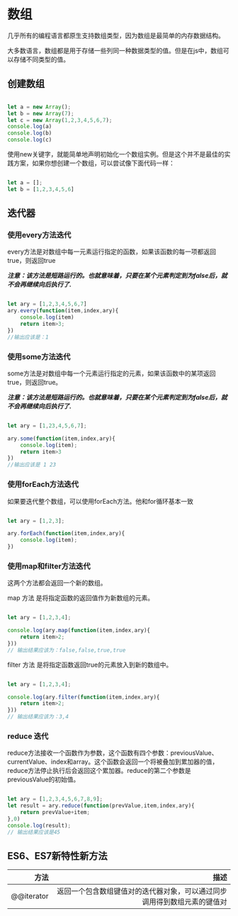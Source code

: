 # 数组

几乎所有的编程语言都原生支持数组类型，因为数组是最简单的内存数据结构。

大多数语言，数组都是用于存储一些列同一种数据类型的值。但是在js中，数组可以存储不同类型的值。

## 创建数组

```javaScript

let a = new Array();
let b = new Array(7);
let c = new Array(1,2,3,4,5,6,7);
console.log(a)
console.log(b)
console.log(c)

```

使用new关键字，就能简单地声明初始化一个数组实例。但是这个并不是最佳的实践方案，如果你想创建一个数组，可以尝试像下面代码一样：

```javaScript

let a = [];
let b = [1,2,3,4,5,6]

```

## 迭代器

### 使用every方法迭代

every方法是对数组中每一元素运行指定的函数，如果该函数的每一项都返回true，则返回true

***注意：该方法是短路运行的。也就意味着，只要在某个元素判定到为false后，就不会再继续向后执行了.***

```javaScript

let ary = [1,2,3,4,5,6,7]
ary.every(function(item,index,ary){
    console.log(item)
    return item>3;
})
//输出应该是：1

```


### 使用some方法迭代

some方法是对数组中每一个元素运行指定的元素，如果该函数中的某项返回true，则返回true。

***注意：该方法是短路运行的。也就意味着，只要在某个元素判定到为false后，就不会再继续向后执行了.***

```javaScript

let ary = [1,23,4,5,6,7];

ary.some(function(item,index,ary){
    console.log(item);
    return item>3
})
//输出应该是 1 23
```

### 使用forEach方法迭代

 如果要迭代整个数组，可以使用forEach方法。他和for循环基本一致

```javaScript

let ary = [1,2,3];

ary.forEach(function(item,index,ary){
    console.log(item);
})

```

### 使用map和filter方法迭代

这两个方法都会返回一个新的数组。

map 方法 是将指定函数的返回值作为新数组的元素。

```javaScript

let ary = [1,2,3,4];

console.log(ary.map(function(item,index,ary){
    return item>2;
}))
// 输出结果应该为：false,false,true,true
```

filter 方法 是将指定函数返回true的元素放入到新的数组中。


```javaScript

let ary = [1,2,3,4];

console.log(ary.filter(function(item,index,ary){
    return item>2;
}))
// 输出结果应该为：3,4
```

### reduce 迭代

reduce方法接收一个函数作为参数，这个函数有四个参数：previousValue、currentValue、index和array。这个函数会返回一个将被叠加到累加器的值，reduce方法停止执行后会返回这个累加器。reduce的第二个参数是previousValue的初始值。

```javaScript

let ary = [1,2,3,4,5,6,7,8,9];
let result = ary.reduce(function(prevValue,item,index,ary){
    return prevValue+item;
},0)
console.log(result);
// 输出结果应该是45
```
## ES6、ES7新特性新方法

|方法|描述|
|--:|--:|
|@@iterator|返回一个包含数组键值对的迭代器对象，可以通过同步调用得到数组元素的键值对|
